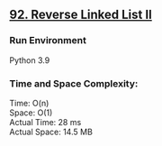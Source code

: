 ## [92. Reverse Linked List II](https://leetcode.com/problems/reverse-linked-list-ii/)

### Run Environment
Python 3.9

### Time and Space Complexity:
Time: O(n)  
Space: O(1)  
Actual Time: 28 ms  
Actual Space: 14.5 MB
